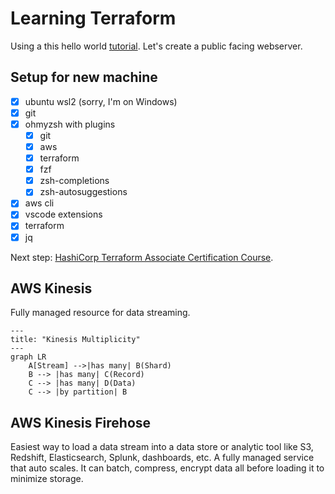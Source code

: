 # Learning Terraform 

Using a this hello world [tutorial](https://youtu.be/SLB_c_ayRMo). Let's create a public facing webserver.

## Setup for new machine

- [x] ubuntu wsl2 (sorry, I'm on Windows)
- [x] git
- [x] ohmyzsh with plugins
  - [x] git
  - [x] aws
  - [x] terraform
  - [x] fzf
  - [x] zsh-completions
  - [x] zsh-autosuggestions
- [x] aws cli
- [x] vscode extensions
- [x] terraform
- [x] jq

Next step: [HashiCorp Terraform Associate Certification Course](https://youtu.be/V4waklkBC38).

## AWS Kinesis

Fully managed resource for data streaming.

```mermaid
---
title: "Kinesis Multiplicity"
---
graph LR
    A[Stream] -->|has many| B(Shard)
    B --> |has many| C(Record)
    C --> |has many| D(Data)
    C --> |by partition| B
```
## AWS Kinesis Firehose 

Easiest way to load a data stream into a data store or analytic tool like S3, Redshift, Elasticsearch, Splunk, dashboards, etc. A fully managed service that auto scales. It can batch, compress, encrypt data all before loading it to minimize storage. 
